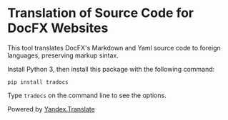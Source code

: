 # Translation of Source Code for DocFX Websites

This tool translates DocFX's Markdown and Yaml source code to foreign languages, preserving markup sintax.

Install Python 3, then install this package with the following command:

```pip install tradocs```

Type ```tradocs``` on the command line to see the options.

Powered by [Yandex.Translate](http://translate.yandex.com)